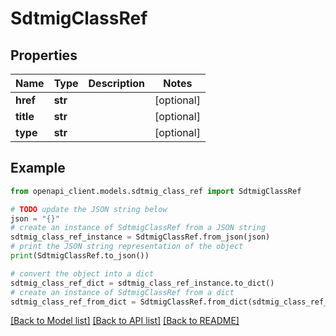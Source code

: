 # SdtmigClassRef


## Properties

Name | Type | Description | Notes
------------ | ------------- | ------------- | -------------
**href** | **str** |  | [optional] 
**title** | **str** |  | [optional] 
**type** | **str** |  | [optional] 

## Example

```python
from openapi_client.models.sdtmig_class_ref import SdtmigClassRef

# TODO update the JSON string below
json = "{}"
# create an instance of SdtmigClassRef from a JSON string
sdtmig_class_ref_instance = SdtmigClassRef.from_json(json)
# print the JSON string representation of the object
print(SdtmigClassRef.to_json())

# convert the object into a dict
sdtmig_class_ref_dict = sdtmig_class_ref_instance.to_dict()
# create an instance of SdtmigClassRef from a dict
sdtmig_class_ref_from_dict = SdtmigClassRef.from_dict(sdtmig_class_ref_dict)
```
[[Back to Model list]](../README.md#documentation-for-models) [[Back to API list]](../README.md#documentation-for-api-endpoints) [[Back to README]](../README.md)


